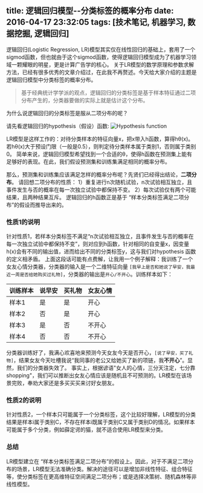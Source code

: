 title: 逻辑回归模型--分类标签的概率分布
date: 2016-04-17 23:32:05
tags: [技术笔记, 机器学习, 数据挖掘, 逻辑回归]
---
逻辑回归(Logistic Regression, LR)模型其实仅在线性回归的基础上，套用了一个sigmod函数，但也就由于这个sigmod函数，使得逻辑回归模型成为了机器学习领域一颗耀眼的明星，更是计算广告学的核心。
关于LR模型的数学原理和参数求解方法，已经有很多优秀的文章介绍过，在此我不再赘述。今天给大家介绍的主题是逻辑回归模型中分类标签的概率分布。

> 基于经典统计学学派的观点，逻辑回归的分类标签是基于样本特征通过二项分布产生的，分类器要做的实际上就是估计这个分布。

为什么说逻辑回归的分类标签是服从二项分布的呢？
<!-- more -->
请先看逻辑回归的hypothesis（假设）函数:
![Hypothesis function](http://7xkdra.com1.z0.glb.clouddn.com/image%2Fblog%2FLR_hypothesis_function.png)

LR模型是这样工作的：对待分类样本的特征向量x，把x带入h函数，算得hθ(x)。若hθ(x)大于预设门限（一般是0.5），则判定待分类样本属于类别1，否则属于类别0。
简单来说，逻辑回归模型希望找到一个合适的θ，使得h函数在预测集上能有足够好的表现。在此，我们假设预测集和训练集满足相同的概率分布。

那么，预测集和训练集应该满足怎样的概率分布呢？先贤们已经得出结论，**二项分布**。
请回想二项分布的性质：
1）重复进行n次随机试验，n次试验相互独立，且事件发生与否的概率在每一次独立试验中都保持不变。
2）每次试验仅有两个可能结果，且两种结果互斥。
逻辑回归的h函数正是基于 “样本分类标签满足二项分布”的假设而推导出来的。

### 性质1的说明
针对性质1，若样本分类标签不满足“n次试验相互独立，且事件发生与否的概率在每一次独立试验中都保持不变”，则对应到h函数，针对相同的自变量x，因变量h(x)会有不同的输出值，进而给出不同的分类标签y，这与我们对hypothesis 函数的定义相矛盾。
上面这段话可能有点费解，让我用一个例子解释：我训练了一个女友心情分类器，分类器的输入是一个二维特征向量 `[我早上是否和她说了早安，我最近一周是否给她购买过礼物]`，分类器的输出是`开心/不开心`。训练样本如下：

训练样本 | 说早安 | 买礼物 | 女友心情 
------- | ----- | ----- | ------- 
样本1     |  是      | 是       | 开心        
样本2     |  否      | 是       | 开心        
样本3     |  是      | 否       | 不开心     
样本4     |  否      | 否       | 不开心     

分类器训练好了，我满心欢喜地来预测今天女友今天是否开心，`[说了早安，买了礼物]`，结果女友今天吐槽我说“我同事的老公又给她买了新的项链，我**不开心**”。显然，我们的分类器失效了。
事实上，根据谚语"女人的心情，三分天注定，七分靠shopping"，我们可以推断出女友心情应该是随机且不可预测的。LR模型在该场景完败，奉劝大家还是多买买买来讨好女朋友。

### 性质2的说明
针对性质2，一个样本只可能属于一个分类标签，这个比较好理解，LR模型的分类结果是样本i属于类别C，不存在样本i既属于类别C又属于类别D的情况。如果样本可能属于多个分类，例如薛定谔的猫，就不适合使用LR模型来分类。

### 总结
LR模型建立在 “样本分类标签满足二项分布”的假设上。因此，对于不满足二项分布的场景，LR模型无法准确分类。解决的途径可以是增加非线性特征、组合特征等，使分类标签在更高维特征空间满足二项分布；或是选择决策树、随机森林等非线性模型。

